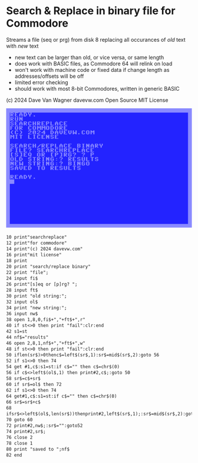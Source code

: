 # Search & Replace in binary file for Commodore #

Streams a file (seq or prg) from disk 8 replacing all occurances of *old* text with *new* text

* new text can be larger than old, or vice versa, or same length
* does work with BASIC files, as Commodore 64 will relink on load
* won't work with machine code or fixed data if change length as addresses/offsets will be off
* limited error checking
* should work with most 8-bit Commodores, written in generic BASIC

(c) 2024 Dave Van Wagner davevw.com
Open Source MIT License

![screenshot](screenshot.png)

````
10 print"searchreplace"
12 print"for commodore"
14 print"(c) 2024 davevw.com"
16 print"mit license"
18 print
20 print "search/replace binary"
22 print "file";
24 input fi$
26 print"[s]eq or [p]rg? ";
28 input ft$
30 print "old string:";
32 input ol$
34 print "new string:";
36 input nw$
38 open 1,8,0,fi$+","+ft$+",r"
40 if st<>0 then print "fail":clr:end
42 s1=st
44 nf$="results"
46 open 2,8,1,nf$+","+ft$+",w"
48 if st<>0 then print "fail":clr:end
50 iflen(sr$)>0thenc$=left$(sr$,1):sr$=mid$(sr$,2):goto 56
52 if s1<>0 then 74
54 get #1,c$:s1=st:if c$="" then c$=chr$(0)
56 if c$<>left$(ol$,1) then print#2,c$;:goto 50
58 sr$=c$+sr$
60 if sr$=ol$ then 72
62 if s1<>0 then 74
64 get#1,c$:s1=st:if c$="" then c$=chr$(0)
66 sr$=sr$+c$
68 ifsr$<>left$(ol$,len(sr$))thenprint#2,left$(sr$,1);:sr$=mid$(sr$,2):goto50
70 goto 60
72 print#2,nw$;:sr$="":goto52
74 print#2,sr$;
76 close 2
78 close 1
80 print "saved to ";nf$
82 end
````
